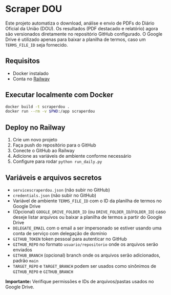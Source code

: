 # Scraper DOU

Este projeto automatiza o download, análise e envio de PDFs do Diário Oficial da União (DOU).
Os resultados (PDF destacado e relatório) agora são versionados diretamente no repositório GitHub configurado.
O Google Drive é utilizado apenas para baixar a planilha de termos, caso um `TERMS_FILE_ID` seja fornecido.

## Requisitos
- Docker instalado
- Conta no [Railway](https://railway.app/)

## Executar localmente com Docker
```bash
docker build -t scraperdou .
docker run --rm -v $PWD:/app scraperdou
```

## Deploy no Railway
1. Crie um novo projeto
2. Faça push do repositório para o GitHub
3. Conecte o GitHub ao Railway
4. Adicione as variáveis de ambiente conforme necessário
5. Configure para rodar `python run_daily.py`

## Variáveis e arquivos secretos
- `servicescraperdou.json` (não subir no GitHub)
- `credentials.json` (não subir no GitHub)
- Variável de ambiente `TERMS_FILE_ID` com o ID da planilha de termos no Google Drive
- (Opcional) `GOOGLE_DRIVE_FOLDER_ID` (ou `DRIVE_FOLDER_ID`/`FOLDER_ID`) caso deseje listar arquivos ou baixar a planilha de termos a partir do Google Drive
- `DELEGATE_EMAIL` com o email a ser impersonado se estiver usando uma conta de serviço com delegação de domínio
- `GITHUB_TOKEN` token pessoal para autenticar no GitHub
- `GITHUB_REPO` no formato `usuario/repositorio` onde os arquivos serão enviados
- `GITHUB_BRANCH` (opcional) branch onde os arquivos serão adicionados, padrão `main`
- `TARGET_REPO` e `TARGET_BRANCH` podem ser usados como sinônimos de `GITHUB_REPO` e `GITHUB_BRANCH`

**Importante:** Verifique permissões e IDs de arquivos/pastas usados no Google Drive.

